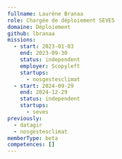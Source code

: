 ```yaml
---
fullname: Laurène Branaa
role: Chargée de déploiement SEVES
domaine: Déploiement
github: lbranaa
missions:
  - start: 2023-01-03
    end: 2023-09-30
    status: independent
    employer: Scopyleft
    startups:
      - nosgestesclimat
  - start: 2024-09-29
    end: 2024-12-29
    status: independent
    startups:
      - seves
previously:
  - datagir
  - nosgestesclimat
memberType: beta
competences: []
---
```

